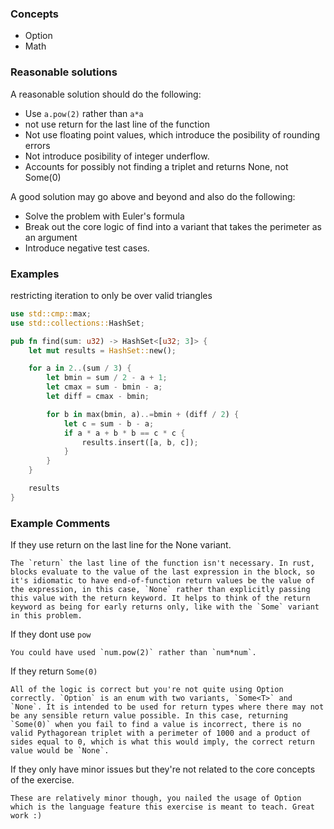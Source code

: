 ### Concepts

- Option
- Math

### Reasonable solutions

A reasonable solution should do the following:

- Use `a.pow(2)` rather than `a*a`
- not use return for the last line of the function
- Not use floating point values, which introduce the posibility of rounding errors
- Not introduce posibility of integer underflow.
- Accounts for possibly not finding a triplet and returns None, not Some(0)

A good solution may go above and beyond and also do the following:

- Solve the problem with Euler's formula
- Break out the core logic of find into a variant that takes the perimeter as an argument
- Introduce negative test cases.

### Examples

restricting iteration to only be over valid triangles

```rust
use std::cmp::max;
use std::collections::HashSet;

pub fn find(sum: u32) -> HashSet<[u32; 3]> {
    let mut results = HashSet::new();

    for a in 2..(sum / 3) {
        let bmin = sum / 2 - a + 1;
        let cmax = sum - bmin - a;
        let diff = cmax - bmin;

        for b in max(bmin, a)..=bmin + (diff / 2) {
            let c = sum - b - a;
            if a * a + b * b == c * c {
                results.insert([a, b, c]);
            }
        }
    }

    results
}
```

### Example Comments

If they use return on the last line for the None variant.

```
The `return` the last line of the function isn't necessary. In rust, blocks evaluate to the value of the last expression in the block, so it's idiomatic to have end-of-function return values be the value of the expression, in this case, `None` rather than explicitly passing this value with the return keyword. It helps to think of the return keyword as being for early returns only, like with the `Some` variant in this problem.
```

If they dont use `pow`

```
You could have used `num.pow(2)` rather than `num*num`.
```

If they return `Some(0)`

```
All of the logic is correct but you're not quite using Option correctly. `Option` is an enum with two variants, `Some<T>` and `None`. It is intended to be used for return types where there may not be any sensible return value possible. In this case, returning `Some(0)` when you fail to find a value is incorrect, there is no valid Pythagorean triplet with a perimeter of 1000 and a product of sides equal to 0, which is what this would imply, the correct return value would be `None`.
```

If they only have minor issues but they're not related to the core concepts of the exercise.

```
These are relatively minor though, you nailed the usage of Option which is the language feature this exercise is meant to teach. Great work :)
```
